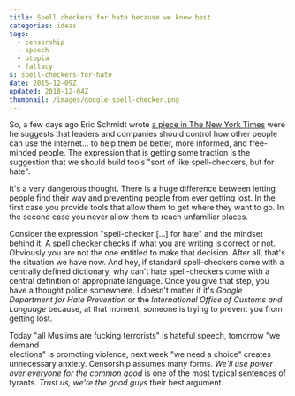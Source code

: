 ```yaml
---
title: Spell checkers for hate because we know best
categories: ideas
tags:
  - censorship
  - speech
  - utopia
  - fallacy
s: spell-checkers-for-hate
date: 2015-12-09Z
updated: 2018-12-04Z
thumbnail: /images/google-spell-checker.png
---
```


So, a few days ago Eric Schmidt wrote [a piece in The New York Times][1] were he suggests 
that leaders and companies should control how other people can use the internet... to help 
them be better, more informed, and free-minded people. The expression that is getting some 
traction is the suggestion that we should build tools "sort of like spell-checkers, but for 
hate".

It's a very dangerous thought. There is a huge difference between letting people find their 
way and preventing people from ever getting lost. In the first case you provide tools that
allow them to get where they want to go. In the second case you never allow them to 
reach unfamiliar places.

Consider the expression "spell-checker [...] for hate" and the mindset behind it. A spell 
checker checks if what you are writing is correct or not. Obviously you are not the one 
entitled to make that decision. After all, that's the situation we have now. And hey, if 
standard spell-checkers come with a centrally defined dictionary, why can't hate 
spell-checkers come with a central definition of appropriate language. Once you give that 
step, you have a thought police somewhere. I doesn't matter if it's *Google Department for 
Hate Prevention* or the *International Office of Customs and Language* because, at that 
moment, someone is trying to prevent you from getting lost.

Today "all Muslims are fucking terrorists" is hateful speech, tomorrow "we demand  
elections" is promoting violence, next week "we need a choice" creates unnecessary 
anxiety. Censorship assumes many forms. *We'll use power over everyone for the common good* 
is one of the most typical sentences of tyrants. *Trust us, we're the good guys* their 
best argument.

[1]: http://nyti.ms/1IA1TNn